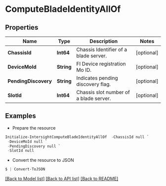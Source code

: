 # ComputeBladeIdentityAllOf
## Properties

Name | Type | Description | Notes
------------ | ------------- | ------------- | -------------
**ChassisId** | **Int64** | Chassis Identifier of a blade server. | [optional] 
**DeviceMoId** | **String** | FI Device registration Mo ID. | [optional] 
**PendingDiscovery** | **String** | Indicates pending discovery flag. | [optional] 
**SlotId** | **Int64** | Chassis slot number of a blade server. | [optional] 

## Examples

- Prepare the resource
```powershell
Initialize-IntersightComputeBladeIdentityAllOf  -ChassisId null `
 -DeviceMoId null `
 -PendingDiscovery null `
 -SlotId null
```

- Convert the resource to JSON
```powershell
$ | Convert-ToJSON
```

[[Back to Model list]](../README.md#documentation-for-models) [[Back to API list]](../README.md#documentation-for-api-endpoints) [[Back to README]](../README.md)

